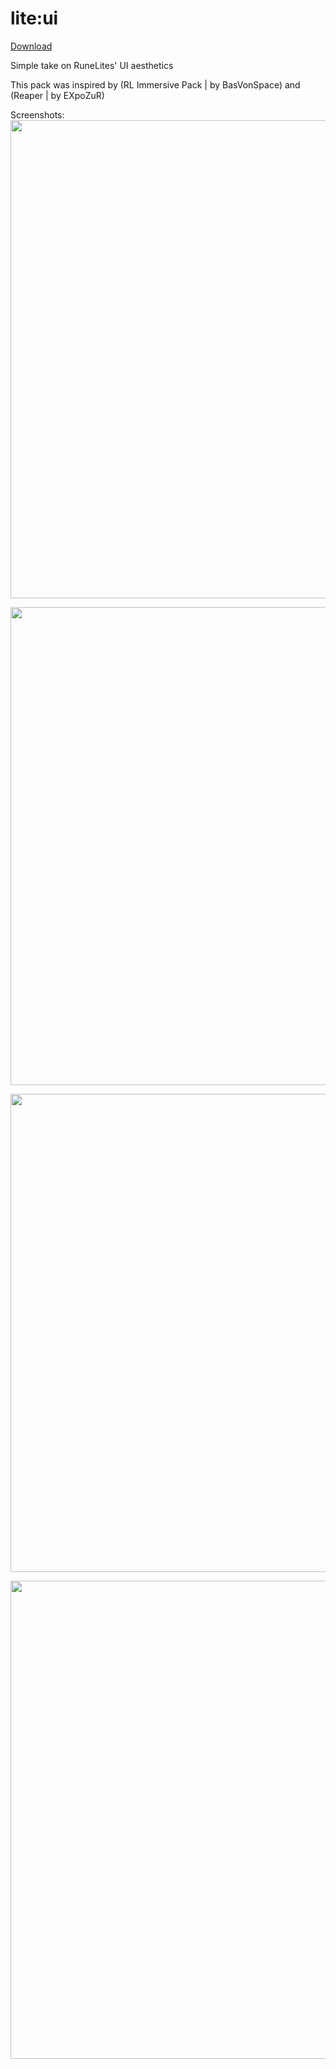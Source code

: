 # lite:ui
[Download](https://github.com/melkypie/resource-packs/archive/pack-lite-ui.zip)

Simple take on RuneLites' UI aesthetics

This pack was inspired by (RL Immersive Pack | by BasVonSpace) and (Reaper | by EXpoZuR)

Screenshots:
<img src="https://imgur.com/0j2ArhD" width="765"><br/>

<img src="https://imgur.com/MUe34Cv" width="765"><br/>

<img src="https://imgur.com/dNsxqpS" width="765"><br/>

<img src="https://imgur.com/dadh2WO" width="765"><br/>
